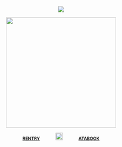 ⠀
⠀
⠀

⠀⠀
<div align="center"> 
  
![](https://komarev.com/ghpvc/?username=vampiresoul&color=d98583&label=^__^&style=plastic)

<p align="center"> <img width="300" src="https://file.garden/Zx4tbq1Z7kthgAaN/gunsnroses.png">


<div align="center"> 
 
<sub>[**RENTRY**](https://rentry.co/steIIars)⠀⠀⠀⠀⠀<img width="20" src="https://files.catbox.moe/2h82h8.gif">⠀⠀⠀⠀⠀[**ATABOOK**](https://hyrule.atabook.org/)</sub>

<div align="center"> 

⠀
⠀
⠀
⠀
